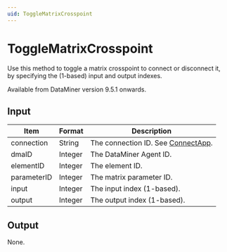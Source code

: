 ```yaml
---
uid: ToggleMatrixCrosspoint
---
```


# ToggleMatrixCrosspoint

Use this method to toggle a matrix crosspoint to connect or disconnect it, by specifying the (1-based) input and output indexes.

Available from DataMiner version 9.5.1 onwards.

## Input

| Item        | Format  | Description                                           |
|-------------|---------|-------------------------------------------------------|
| connection  | String  | The connection ID. See [ConnectApp](xref:ConnectApp). |
| dmaID       | Integer | The DataMiner Agent ID.                               |
| elementID   | Integer | The element ID.                                       |
| parameterID | Integer | The matrix parameter ID.                              |
| input       | Integer | The input index (1-based).                            |
| output      | Integer | The output index (1-based).                           |

## Output

None.

